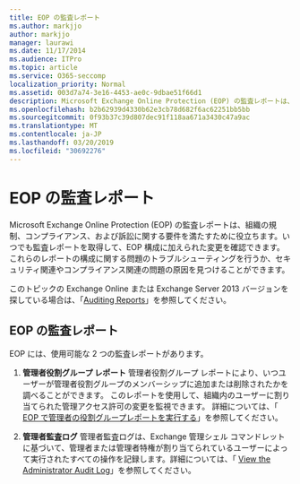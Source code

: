 ```yaml
---
title: EOP の監査レポート
ms.author: markjjo
author: markjjo
manager: laurawi
ms.date: 11/17/2014
ms.audience: ITPro
ms.topic: article
ms.service: O365-seccomp
localization_priority: Normal
ms.assetid: 003d7a74-3e16-4453-ae0c-9dbae51f66d1
description: Microsoft Exchange Online Protection (EOP) の監査レポートは、組織の規制、コンプライアンス、および訴訟に関する要件を満たすために役立ちます。いつでも監査レポートを取得して、EOP 構成に加えられた変更を確認できます。これらのレポートの構成に関する問題のトラブルシューティングを行うか、セキュリティ関連やコンプライアンス関連の問題の原因を見つけることができます。
ms.openlocfilehash: b2b62939d4330b62e3cb78d682f6ac62251bb5bb
ms.sourcegitcommit: 0f93b37c39d807dec91f118aa671a3430c47a9ac
ms.translationtype: MT
ms.contentlocale: ja-JP
ms.lasthandoff: 03/20/2019
ms.locfileid: "30692276"
---
```

# <a name="auditing-reports-in-eop"></a>EOP の監査レポート

Microsoft Exchange Online Protection (EOP) の監査レポートは、組織の規制、コンプライアンス、および訴訟に関する要件を満たすために役立ちます。いつでも監査レポートを取得して、EOP 構成に加えられた変更を確認できます。これらのレポートの構成に関する問題のトラブルシューティングを行うか、セキュリティ関連やコンプライアンス関連の問題の原因を見つけることができます。
  
このトピックの Exchange Online または Exchange Server 2013 バージョンを探している場合は、「[Auditing Reports](http://technet.microsoft.com/library/2b3e1529-1677-4564-be0b-ce22757ddc0d.aspx)」を参照してください。
  
## <a name="auditing-reports-in-eop"></a>EOP の監査レポート

EOP には、使用可能な 2 つの監査レポートがあります。
  
1. **管理者役割グループ レポート** 管理者役割グループ レポートにより、いつユーザーが管理者役割グループのメンバーシップに追加または削除されたかを調べることができます。 このレポートを使用して、組織内のユーザーに割り当てられた管理アクセス許可の変更を監視できます。 詳細については、「 [EOP で管理者の役割グループレポートを実行する](run-an-administrator-role-group-report-in-eop-eop.md)」を参照してください。
    
2. **管理者監査ログ** 管理者監査ログは、Exchange 管理シェル コマンドレットに基づいて、管理者または管理者特権が割り当てられているユーザーによって実行されたすべての操作を記録します。詳細については、「 [View the Administrator Audit Log](http://technet.microsoft.com/library/5c62072a-556d-4fea-9973-d668c6b9fd57.aspx)」を参照してください。
    

